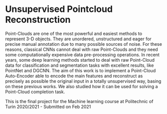 # Unsupervised Pointcloud Reconstruction
 Point-Clouds are one of the most powerful and easiest methods to represent 3-D objects. They are unordered, unstructured and eager for precise manual annotation due to many possible sources of noise. For these reasons, classical CNNs cannot deal with raw Point-Clouds and they need some computationally expensive data pre-processing operations.
In recent years, some deep learning methods started to deal with raw Point-Cloud data for classification and segmentation tasks with excellent results, like PointNet and DGCNN. The aim of this work is to implement a Point-Cloud Auto-Encoder able to encode the main features and reconstruct as precisely as possible the original input in a totally unsupervised way, basing on these previous works. We also studied how it can be used for solving a Point-Cloud completion task.

This is the final project for the Machine learning course at Politechnic of Turin 2020/2021 - Submitted on Feb 2021
